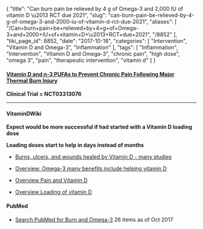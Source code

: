 {
    "title": "Can burn pain be relieved by 4 g of Omega-3 and 2,000 IU of vitamin D \u2013 RCT due 2021",
    "slug": "can-burn-pain-be-relieved-by-4-g-of-omega-3-and-2000-iu-of-vitamin-d-rct-due-2021",
    "aliases": [
        "/Can+burn+pain+be+relieved+by+4+g+of+Omega-3+and+2000+IU+of+vitamin+D+\u2013+RCT+due+2021",
        "/8852"
    ],
    "tiki_page_id": 8852,
    "date": "2017-10-18",
    "categories": [
        "Intervention",
        "Vitamin D and Omega-3",
        "Inflammation"
    ],
    "tags": [
        "Inflammation",
        "Intervention",
        "Vitamin D and Omega-3",
        "chronic pain",
        "high dose",
        "omega 3",
        "pain",
        "therapeutic intervention",
        "vitamin d"
    ]
}


#### [Vitamin D and n-3 PUFAs to Prevent Chronic Pain Following Major Thermal Burn Injury](https://clinicaltrials.gov/ct2/show/NCT03313076?sfpd_d=14)

 **Clinical Trial = NCT03313076** 

---

#### VitaminDWiki

 **Expect would  be more successful if had started with a Vitamin D loading dose** 

 **Loading doses start to help in days instead of months** 

* [Burns, ulcers, and wounds healed by Vitamin D - many studies](/posts/burns-ulcers-and-wounds-healed-by-vitamin-d-many-studies)

* [Overview: Omega-3 many benefits include helping vitamin D](/posts/overview-omega-3-many-benefits-include-helping-vitamin-d)

* [Overview Pain and Vitamin D](/posts/overview-pain-and-vitamin-d)

* [Overview Loading of vitamin D](/posts/overview-loading-of-vitamin-d)

#### PubMed

* [Search PubMed for Burn and Omega-3](https://www.ncbi.nlm.nih.gov/pubmed/?term=(burn%5BTitle%2FAbstract%5D)+AND+%22omega-3%22%5BTitle%2FAbstract%5D) 26 items as of Oct 2017